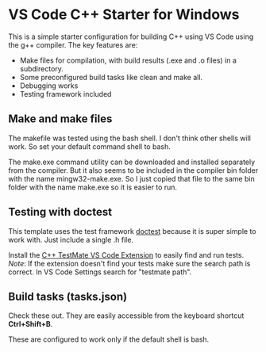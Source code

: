 # VS Code C++ Starter for Windows
This is a simple starter configuration for building C++ using VS Code using the g++ compiler. The key features are:
* Make files for compilation, with build results (.exe and .o files) in a subdirectory.
* Some preconfigured build tasks like clean and make all.
* Debugging works
* Testing framework included
## Make and make files
The makefile was tested using the bash shell. I don't think other shells will work. So set your default command shell to bash.

The make.exe command utility can be downloaded and installed separately from the compiler. But it also seems to be included in the compiler bin folder with the name mingw32-make.exe. So I just copied that file to the same bin folder with the name make.exe so it is easier to run.
## Testing with doctest
This template uses the test framework [doctest](https://github.com/onqtam/doctest/blob/master/doc/markdown/readme.md#reference) because it is super simple to work with. Just include a single .h file.

Install the [C++ TestMate VS Code Extension](https://marketplace.visualstudio.com/items?itemName=matepek.vscode-catch2-test-adapter) to easily find and run tests. *Note*: If the extension doesn't find your tests make sure the search path is correct. In VS Code Settings search for "testmate path".
## Build tasks (tasks.json)
Check these out. They are easily accessible from the keyboard shortcut **Ctrl+Shift+B**.

These are configured to work only if the default shell is bash.
